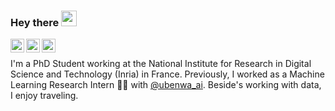 ### Hey there <img src="https://media.giphy.com/media/hvRJCLFzcasrR4ia7z/giphy.gif" width="25px">

<a href="https://twitter.com/SewadeOgun">
  <img align="left" alt="Sewade Ogun | Twitter" width="22px" src="https://cdn.jsdelivr.net/npm/simple-icons@v3/icons/twitter.svg" />
</a>
<a href="https://www.linkedin.com/in/sewade-ogun/">
  <img align="left" alt="Sewade's's LinkedIn" width="22px" src="https://cdn.jsdelivr.net/npm/simple-icons@v3/icons/linkedin.svg" />
</a>
<a href="https://ogunlao.github.io/">
  <img align="left" alt="Sewade's Blog" width="22px" src="https://cdn.jsdelivr.net/npm/simple-icons@v3/icons/blog.svg" />
</a>
<br />

I'm a PhD Student working at the National Institute for Research in Digital Science and Technology (Inria) in France. Previously, I worked as a Machine Learning Research Intern 🙍🏽‍ with [@ubenwa_ai](https://www.ubenwa.ai/). Beside's working with data, I enjoy traveling.
